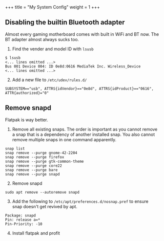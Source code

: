 +++
title = "My System Config"
weight = 1
+++

## Disabling the builtin Bluetooth adapter

Almost every gaming motherboard comes with built in WiFi and BT now. The BT
adapter almost always sucks too.

1. Find the vender and model ID with `lsusb`

```
$ lsusb
<... lines omitted ...>
Bus 001 Device 004: ID 0e8d:0616 MediaTek Inc. Wireless_Device
<... lines omitted ...>
```

2. Add a new file to `/etc/udev/rules.d/`

```
SUBSYSTEM=="usb", ATTRS{idVendor}=="0e8d", ATTRS{idProduct}=="0616", ATTR{authorized}="0"
```

## Remove snapd

Flatpak is way better.

1. Remove all existing snaps. The order is important as you cannot remove a snap
that is a dependency of another installed snap. You also cannot remove multiple
snaps in one command apparently.

```
snap list
snap remove --purge gnome-42-2204
snap remove --purge firefox
snap remove --purge gtk-common-theme
snap remove --purge core22
snap remove --purge bare
snap remove --purge snapd
```

2. Remove snapd

```
sudo apt remove --autoremove snapd
```

3. Add the following to `/etc/apt/preferences.d/nosnap.pref` to ensure snap
doesn't get revived by apt.

```
Package: snapd
Pin: release a=*
Pin-Priority: -10
```

4. Install flatpak and profit
